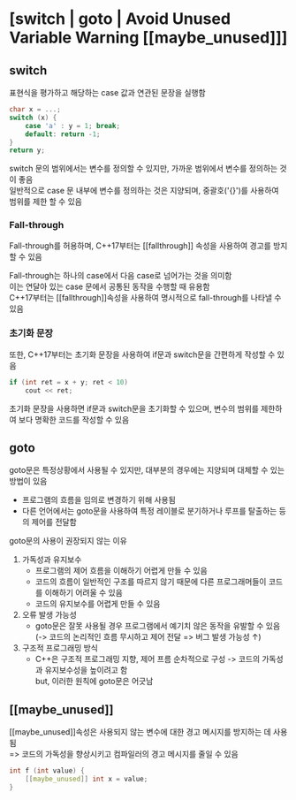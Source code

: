 # [switch | goto | Avoid Unused Variable Warning [[maybe_unused]]]

## switch

표현식을 평가하고 해당하는 case 값과 연관된 문장을 실행함
~~~cpp
char x = ...;
switch (x) {
	case 'a' : y = 1; break;
	default: return -1;
}
return y;
~~~
switch 문의 범위에서는 변수를 정의할 수 있지만, 가까운 범위에서 변수를 정의하는 것이 좋음   
일반적으로 case 문 내부에 변수를 정의하는 것은 지양되며, 중괄호('{}')를 사용하여 범위를 제한 할 수 있음

### Fall-through
Fall-through를 허용하며, C++17부터는 [[fallthrough]] 속성을 사용하여 경고를 방지할 수 있음   

Fall-through는 하나의 case에서 다음 case로 넘어가는 것을 의미함   
이는 연달아 있는 case 문에서 공통된 동작을 수행할 때 유용함   
C++17부터는 [[fallthrough]]속성을 사용하여 명시적으로 fall-through를 나타낼 수 있음   

### 초기화 문장
또한, C++17부터는 초기화 문장을 사용하여 if문과 switch문을 간편하게 작성할 수 있음
~~~cpp
if (int ret = x + y; ret < 10)
	cout << ret;
~~~
초기화 문장을 사용하면 if문과 switch문을 초기화할 수 있으며, 변수의 범위를 제한하여 보다 명확한 코드를 작성할 수 있음

## goto

goto문은 특정상황에서 사용될 수 있지만, 대부분의 경우에는 지양되며 대체할 수 있는 방법이 있음   
- 프로그램의 흐름을 임의로 변경하기 위해 사용됨
- 다른 언어에서는 goto문을 사용하여 특정 레이블로 분기하거나 루프를 탈출하는 등의 제어를 전달함

goto문의 사용이 권장되지 않는 이유
1. 가독성과 유지보수
    - 프로그램의 제어 흐름을 이해하기 어렵게 만들 수 있음   
    - 코드의 흐름이 일반적인 구조를 따르지 않기 때문에 다른 프로그래머들이 코드를 이해하기 어려울 수 있음
    - 코드의 유지보수를 어렵게 만들 수 있음
2. 오류 발생 가능성
    - goto문은 잘못 사용될 경우 프로그램에서 예기치 않은 동작을 유발할 수 있음   
      (-> 코드의 논리적인 흐름 무시하고 제어 전달 => 버그 발생 가능성 ↑)
3. 구조적 프로그래밍 방식
    - C++은 구조적 프로그래밍 지향, 제어 프름 순차적으로 구성 -> 코드의 가독성과 유지보수성을 높이려고 함   
      but, 이러한 원칙에 goto문은 어긋남

## [[maybe_unused]]
[[maybe_unused]]속성은 사용되지 않는 변수에 대한 경고 메시지를 방지하는 데 사용됨   
=> 코드의 가독성을 향상시키고 컴파일러의 경고 메시지를 줄일 수 있음
~~~cpp
int f (int value) {
	[[maybe_unused]] int x = value;
}
~~~
